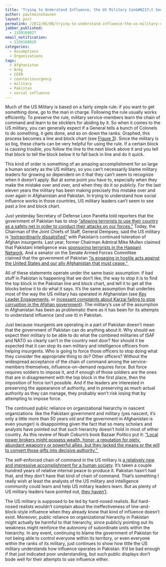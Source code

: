 ```yaml
---
title: 'Trying to Understand Influence, the US Military Can&#8217;t See Past a Line and Block Chart'
author: paulmeinshausen
layout: post
permalink: /2012/06/08/trying-to-understand-influence-the-us-military-cant-see-past-a-line-and-block-chart/
jabber_published:
  - 1339169027
email_notification:
  - 1339169029
categories:
  - Assumptions
  - Organizations
tags:
  - Afghanistan
  - Army
  - COIN
  - counterinsurgency
  - military
  - Pakistan
  - social influence
---
```

Much of the US Military is based on a fairly simple rule: if you want to get something done, go to the man in charge. Following the rule usually works efficiently. To preserve the rule, military service-members learn the chain of command and learn to be sticklers for abiding by it. So when it comes to the US military, you can generally expect if a General tells a bunch of Colonels to do something, it gets done, and so on down the ranks. Graphed, this process becomes a line and block chart (see [Figure 3][1]). Since the military is so big, these charts can be very helpful for using the rule. If a certain block is causing trouble, you follow the line to the next block above it and you tell that block to tell the block below it to fall back in line and do it quick.<!--more-->

This kind of order is something of an amazing accomplishment for so large a human society as the US military, so you can&#8217;t necessarily blame military leaders for growing so dependent on it that they can&#8217;t seem to recognize when it doesn&#8217;t apply. But at some point you have to, especially when they make the mistake over and over, and when they do it so publicly. For the last eleven years the military has been making precisely this mistake over and over again in Afghanistan and Pakistan. In trying to understand how social influence works in those countries, US military leaders can&#8217;t seem to see past a line and block chart.

Just yesterday Secretary of Defense Leon Panetta told reporters that the government of Pakistan has to stop [&#8220;allowing terrorists to use their country as a safety net in order to conduct their attacks on our forces.&#8221;][2] Today, the Chairman of the Joint Chiefs of Staff, General Dempsey, said the US military is [“extraordinarily dissatisfied”][3] with Pakistan’s continued toleration of Afghan insurgents. Last year, former Chairman Admiral Mike Mullen claimed that Pakistani Intelligence was [sponsoring terrorists in the Haqqani Network][4]. And a senator on the Senate Armed Forces Committee claimed that the government of Pakistan [&#8220;is engaging in hostile acts against the United States and our ally Afghanistan that must cease.&#8221; ][5]

All of these statements operate under the same basic assumption: if bad stuff in Pakistan is happening that we don&#8217;t like, the way to stop it is to find the top block in the Pakistan line and block chart, and tell it to get all the blocks below it to do what it says. It&#8217;s the same assumption that underlies most of the way the US military has operated in Afghanistan (see [Key Leader Engagements][6], or [incessant complaints about Karzai failing to stop corruption in the Afghan government][7]). The military&#8217;s use of the assumption in Afghanistan has been as problematic there as it has been for its attempts to understand influence (and use it) in Pakistan.

Just because insurgents are operating in a part of Pakistan doesn&#8217;t mean that the government of Pakistan can do anything about it. Why should we expect their military to be able to do what the combined militaries of ISAF and NATO so clearly can&#8217;t in the country next door? Nor should it be expected that it can stop its own military and intelligence officers from helping insurgents. Who is going to force those officers to stop doing what they consider the appropriate thing to do? Other officers? Without the widespread acceptance of the chain of command among the service-members themselves, influence-on-demand requires force. But force requires soldiers to impose it, and if enough of those soldiers are the ones that are in disagreement with the top block in the first place, then the imposition of force isn&#8217;t possible. And if the leaders are interested in preserving the appearance of authority, and in preserving as much actual authority as they can manage, they probably won&#8217;t risk losing that by attempting to impose force.

The continued public reliance on organizational hierarchy in nascent organizations  like the Pakistani government and military (yes nascent, it&#8217;s only a little more than 50 years old and the government in Afghanistan is even younger) is disappointing given the fact that so many scholars and analysts have pointed out that such hierarchy doesn&#8217;t hold in most of either country. As this review of Noah Coburn&#8217;s book Bazaar Politics put it: [&#8220;Local power brokers might possess wealth, honor, a reputation for piety, abundant weaponry or powerful allies, but they lacked the means or the will to convert those gifts into decisive authority.&#8221; ][8]

The self-enforced chain of command in the US military is [a relatively new and impressive accomplishment for a human society][9]. It&#8217;s taken a couple hundred years of relative internal peace to produce it. Pakistan hasn&#8217;t had that, and they don&#8217;t have that kind of chain of command. That&#8217;s something I really wish at least the analysts of the US military and intelligence community could learn and help US military leaders learn. But as plenty of US military leaders have pointed out, <a href="http://www.politico.com/news/stories/1011/65398.html" target="_blank">they haven&#8217;t</a>.

The US military is supposed to be led by hard-nosed realists. But hard-nosed realists wouldn&#8217;t complain about the ineffectiveness of line-and-block-style influence when they already know that kind of influence doesn&#8217;t exist. Moreover, public reliance on organizational hierarchy in Pakistan might actually be harmful to that hierarchy, since publicly pointing out its weakness might reinforce the autonomy of subordinate units within the hierarchy. In any event, continuing to blame the government of Pakistan for not being able to control everyone within its territory, or even everyone within the ranks of its military, just continues to show how little the US military understands how influence operates in Pakistan. It&#8217;d be bad enough if that just indicated poor understanding, but such public displays don&#8217;t bode well for their attempts to use influence either.

 [1]: http://www.globalsecurity.org/military/library/report/call/call_98-8_chap1.htm
 [2]: http://www.sfgate.com/cgi-bin/article.cgi?f=/n/a/2012/06/07/international/i110645D33.DTL
 [3]: http://www.wired.com/dangerroom/2012/06/pakistan-dissatisfied/#more-82579
 [4]: http://www.wired.com/dangerroom/2011/09/pakistan-clueless/?utm_source=Contextly&utm_medium=RelatedLinks&utm_campaign=Previous
 [5]: http://www.huffingtonpost.com/2011/09/25/lindsay-graham-pakistan_n_980330.html
 [6]: http://www.dtic.mil/doctrine/doctrine/jwfc/sc_hbk10.pdf
 [7]: http://www.nytimes.com/2012/03/08/world/asia/corruption-remains-intractable-in-afghanistan-under-karzai-government.html?pagewanted=all
 [8]: http://www.nytimes.com/2011/11/20/books/review/afghanistan-and-other-books-about-rebuilding-book-review.html?pagewanted=2&_r=1
 [9]: http://www.guardian.co.uk/books/2011/sep/22/better-angels-steven-pinker-review